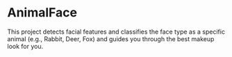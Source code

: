 # AnimalFace
This project detects facial features and classifies the face type as a specific animal (e.g., Rabbit, Deer, Fox) and guides you through the best makeup look for you.
